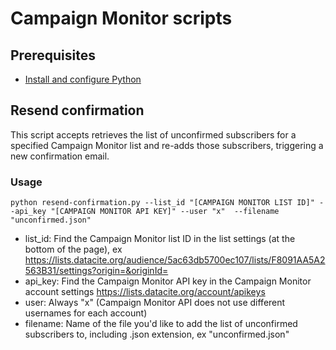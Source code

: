 # Campaign Monitor scripts

## Prerequisites

- [Install and configure Python](https://wiki.python.org/moin/BeginnersGuide/Download)

## Resend confirmation

This script accepts retrieves the list of unconfirmed subscribers for a specified Campaign Monitor list and re-adds those subscribers, triggering a new confirmation email.

### Usage

    python resend-confirmation.py --list_id "[CAMPAIGN MONITOR LIST ID]" --api_key "[CAMPAIGN MONITOR API KEY]" --user "x"  --filename "unconfirmed.json"

- list_id: Find the Campaign Monitor list ID in the list settings (at the bottom of the page), ex https://lists.datacite.org/audience/5ac63db5700ec107/lists/F8091AA5A2563B31/settings?origin=&originId=
- api_key: Find the Campaign Monitor API key in the Campaign Monitor account settings https://lists.datacite.org/account/apikeys
- user: Always "x" (Campaign Monitor API does not use different usernames for each account)
- filename: Name of the file you'd like to add the list of unconfirmed subscribers to, including .json extension, ex "unconfirmed.json"